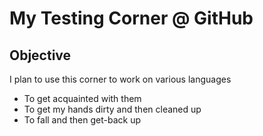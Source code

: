 # My Testing Corner @ GitHub

## Objective
I plan to use this corner to work on various languages 
* To get acquainted with them
* To get my hands dirty and then cleaned up
* To fall and then get-back up
